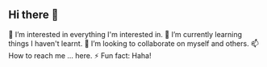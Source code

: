 ## Hi there 👋

<!--
**Appleblue17/Appleblue17** is a ✨ _special_ ✨ repository because its `README.md` (this file) appears on your GitHub profile.

Here are some ideas to get you started:

- 🔭 I’m currently working on ...
- 🌱 I’m currently learning ...
- 👯 I’m looking to collaborate on ...
- 🤔 I’m looking for help with ...
- 💬 Ask me about ...
- 📫 How to reach me: ...
- 😄 Pronouns: ...
- ⚡ Fun fact: ...
-->

🔭 I’m interested in everything I'm interested in.
🌱 I’m currently learning things I haven't learnt.
💞️ I’m looking to collaborate on myself and others.
📫 How to reach me ... here.
⚡ Fun fact: Haha!
